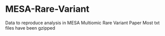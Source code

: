 # MESA-Rare-Variant
Data to reproduce analysis in MESA Multiomic Rare Variant Paper
Most txt files have been gzipped

